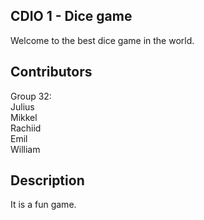 ## CDIO 1 - Dice game

Welcome to the best dice game in the world.

## Contributors

Group 32: <br />
Julius <br />
Mikkel <br />
Rachiid <br />
Emil <br />
William <br />

## Description

It is a fun game.
